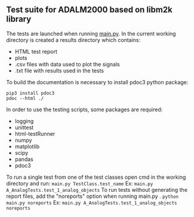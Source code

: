 ## Test suite for ADALM2000 based on libm2k library

The tests are launched when running [main.py](main.py).
In the current working directory is created a results directory which contains:
* HTML test report
* plots
* .csv files with data used to plot the signals
* .txt file with results used in the tests



To build the documentation is necessary to install pdoc3 python package: 

    pip3 install pdoc3
    pdoc --html ./

In order to use the testing scripts, some packages are required:
* logging
* unittest
* html-testRunner
* numpy
* matplotlib
* scipy
* pandas 
* pdoc3 

To run a single test from one of the test classes open cmd in the working directory and run:
    ```main.py TestClass.test_name```
 Ex: ```main.py A_AnalogTests.test_1_analog_objects```
To run tests without generating the report files, add the "noreports" option when running main.py .
    ```python main.py noreports```
 Ex: ```main.py A_AnalogTests.test_1_analog_objects noreports```
